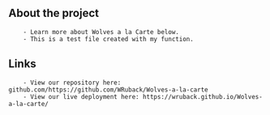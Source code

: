  ## About the project
        - Learn more about Wolves a la Carte below.
        - This is a test file created with my function.

  ## Links
        - View our repository here: github.com/https://github.com/WRuback/Wolves-a-la-carte
        - View our live deployment here: https://wruback.github.io/Wolves-a-la-carte/  
    